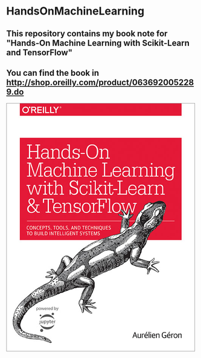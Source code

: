 # HandsOnMachineLearning
## This repository contains my book note for "Hands-On Machine Learning with Scikit-Learn and TensorFlow"
## You can find the book in http://shop.oreilly.com/product/0636920052289.do

![alt text](BookCover.jpg "Book Cover")
